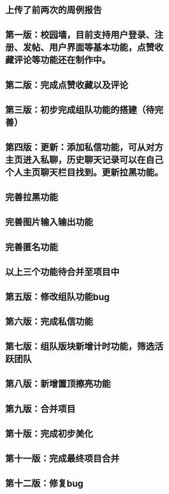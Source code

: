 # 上传了前两次的周例报告

# 第一版：校园墙，目前支持用户登录、注册、发帖、用户界面等基本功能，点赞收藏评论等功能还在制作中。

# 第二版：完成点赞收藏以及评论

# 第三版：初步完成组队功能的搭建（待完善）

# 第四版：更新：添加私信功能，可从对方主页进入私聊，历史聊天记录可以在自己个人主页聊天栏目找到。更新拉黑功能。

# 完善拉黑功能

# 完善图片输入输出功能

# 完善匿名功能

# 以上三个功能待合并至项目中

# 第五版：修改组队功能bug

# 第六版：完成私信功能

# 第七版：组队版块新增计时功能，筛选活跃团队

# 第八版：新增置顶擦亮功能

# 第九版：合并项目

# 第十版：完成初步美化

# 第十一版：完成最终项目合并

# 第十二版：修复bug
